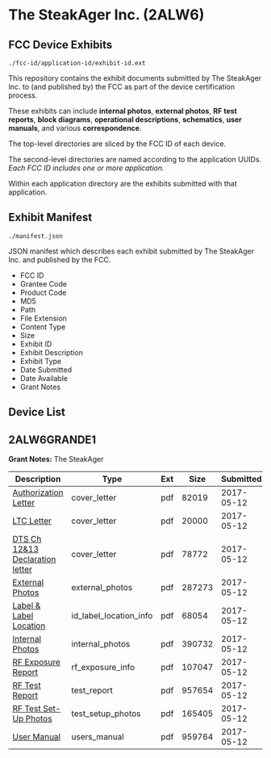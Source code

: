 # The SteakAger Inc. (2ALW6)
## FCC Device Exhibits

```
./fcc-id/application-id/exhibit-id.ext
```

This repository contains the exhibit documents submitted by The SteakAger Inc. to (and published by) the FCC as part of the device certification process.

These exhibits can include **internal photos**, **external photos**, **RF test reports**, **block diagrams**, **operational descriptions**, **schematics**, **user manuals**, and various **correspondence**.

The top-level directories are sliced by the FCC ID of each device.

The second-level directories are named according to the application UUIDs. *Each FCC ID includes one or more application.*

Within each application directory are the exhibits submitted with that application. 

## Exhibit Manifest

```
./manifest.json
```

JSON manifest which describes each exhibit submitted by The SteakAger Inc. and published by the FCC.

- FCC ID
- Grantee Code
- Product Code
- MD5
- Path
- File Extension
- Content Type
- Size
- Exhibit ID
- Exhibit Description
- Exhibit Type
- Date Submitted
- Date Available
- Grant Notes

## Device List
## 2ALW6GRANDE1
**Grant Notes:** The SteakAger

| Description | Type | Ext | Size | Submitted | Available |
| ----------- | ---- | --- | ---- | --------- | --------- |
| [Authorization Letter](2ALW6GRANDE1/98ddd253ab510fa3883924815dbf5922/3388050.pdf) | cover_letter | pdf | 82019 | 2017-05-12 | 2017-05-14 |
| [LTC Letter](2ALW6GRANDE1/98ddd253ab510fa3883924815dbf5922/3388051.pdf) | cover_letter | pdf | 20000 | 2017-05-12 | 2017-05-14 |
| [DTS Ch 12&13 Declaration letter](2ALW6GRANDE1/98ddd253ab510fa3883924815dbf5922/3388052.pdf) | cover_letter | pdf | 78772 | 2017-05-12 | 2017-05-14 |
| [External Photos](2ALW6GRANDE1/98ddd253ab510fa3883924815dbf5922/3388053.pdf) | external_photos | pdf | 287273 | 2017-05-12 | 2017-05-14 |
| [Label & Label Location](2ALW6GRANDE1/98ddd253ab510fa3883924815dbf5922/3388054.pdf) | id_label_location_info | pdf | 68054 | 2017-05-12 | 2017-05-14 |
| [Internal Photos](2ALW6GRANDE1/98ddd253ab510fa3883924815dbf5922/3388055.pdf) | internal_photos | pdf | 390732 | 2017-05-12 | 2017-05-14 |
| [RF Exposure Report](2ALW6GRANDE1/98ddd253ab510fa3883924815dbf5922/3388057.pdf) | rf_exposure_info | pdf | 107047 | 2017-05-12 | 2017-05-14 |
| [RF Test Report](2ALW6GRANDE1/98ddd253ab510fa3883924815dbf5922/3388059.pdf) | test_report | pdf | 957654 | 2017-05-12 | 2017-05-14 |
| [RF Test Set-Up Photos](2ALW6GRANDE1/98ddd253ab510fa3883924815dbf5922/3388060.pdf) | test_setup_photos | pdf | 165405 | 2017-05-12 | 2017-05-14 |
| [User Manual](2ALW6GRANDE1/98ddd253ab510fa3883924815dbf5922/3388061.pdf) | users_manual | pdf | 959764 | 2017-05-12 | 2017-05-14 |
